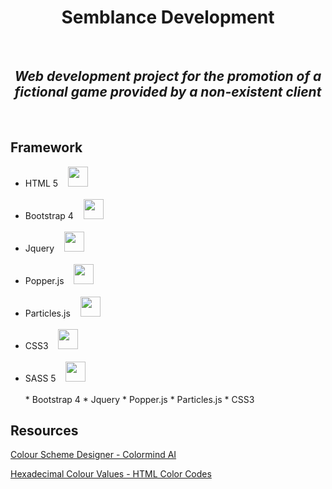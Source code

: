 
<h1 align="center">Semblance Development</h1> <br>

   <h2 align="center"><i>Web development project for the promotion of a fictional game provided by a non-existent client</i></h2> <br>

## Framework

<ul>
 <li>HTML 5 &nbsp&nbsp&nbsp<img src="https://image.flaticon.com/icons/svg/174/174854.svg" height="32" width="32"> </li> <br>
 <li>Bootstrap 4 &nbsp&nbsp&nbsp<img src="https://cdn.iconscout.com/icon/free/png-128/bootstrap-6-1175203.png" height="32" width="32"> </li> <br>
 <li>Jquery &nbsp&nbsp&nbsp<img src="https://image.flaticon.com/icons/svg/174/174854.svg" height="32" width="32"> </li> <br>
 <li>Popper.js &nbsp&nbsp&nbsp<img src="https://image.flaticon.com/icons/svg/174/174854.svg" height="32" width="32"> </li> <br>
 <li>Particles.js &nbsp&nbsp&nbsp<img src="https://image.flaticon.com/icons/svg/174/174854.svg" height="32" width="32"> </li> <br>
 <li>CSS3 &nbsp&nbsp&nbsp<img src="https://image.flaticon.com/icons/svg/174/174854.svg" height="32" width="32"> </li> <br>
 <li>SASS 5 &nbsp&nbsp&nbsp<img src="https://image.flaticon.com/icons/svg/174/174854.svg" height="32" width="32"> </li> <br>
* Bootstrap 4
* Jquery
* Popper.js
* Particles.js
* CSS3
</ul>

## Resources

[Colour Scheme Designer - Colormind AI](http://colormind.io/)

[Hexadecimal Colour Values - HTML Color Codes](https://htmlcolorcodes.com/)
